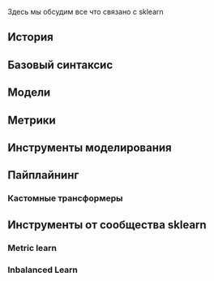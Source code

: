 Здесь мы обсудим все что связано с sklearn

## История
## Базовый синтаксис
## Модели
## Метрики
## Инструменты моделирования
## Пайплайнинг
### Кастомные трансформеры
## Инструменты от сообщества sklearn
### Metric learn
### Inbalanced Learn
